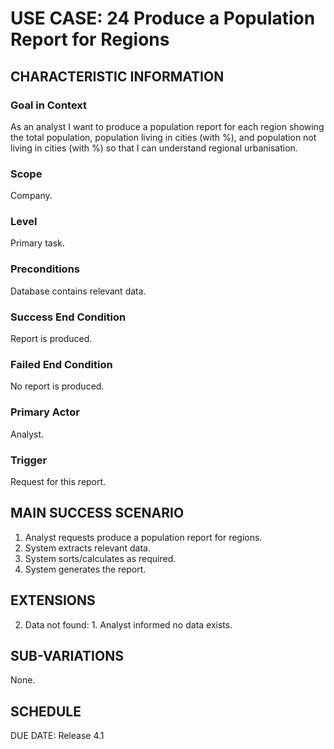 # USE CASE: 24 Produce a Population Report for Regions

## CHARACTERISTIC INFORMATION

### Goal in Context

As an analyst I want to produce a population report for each region showing the total population, population living in cities (with %), and population not living in cities (with %) so that I can understand regional urbanisation.

### Scope

Company.

### Level

Primary task.

### Preconditions

Database contains relevant data.

### Success End Condition

Report is produced.
### Failed End Condition

No report is produced.

### Primary Actor

Analyst.

### Trigger

Request for this report.

## MAIN SUCCESS SCENARIO

  1. Analyst requests produce a population report for regions.
  2. System extracts relevant data.
  3. System sorts/calculates as required.
  4. System generates the report.

## EXTENSIONS

  2. Data not found:
    1. Analyst informed no data exists.

## SUB-VARIATIONS

None.

## SCHEDULE

DUE DATE: Release 4.1
